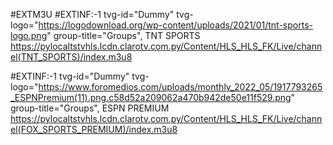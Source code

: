 #EXTM3U
#EXTINF:-1 tvg-id="Dummy" tvg-logo="https://logodownload.org/wp-content/uploads/2021/01/tnt-sports-logo.png" group-title="Groups", TNT SPORTS
https://pylocaltstvhls.lcdn.clarotv.com.py/Content/HLS_HLS_FK/Live/channel(TNT_SPORTS)/index.m3u8

#EXTINF:-1 tvg-id="Dummy" tvg-logo="https://www.foromedios.com/uploads/monthly_2022_05/1917793265_ESPNPremium(11).png.c58d52a209062a470b942de50e11f529.png" group-title="Groups", ESPN PREMIUM
https://pylocaltstvhls.lcdn.clarotv.com.py/Content/HLS_HLS_FK/Live/channel(FOX_SPORTS_PREMIUM)/index.m3u8
